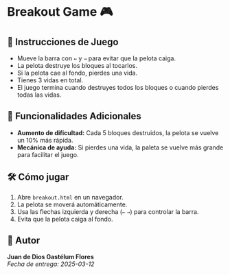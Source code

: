 # Breakout Game 🎮

## 📌 Instrucciones de Juego
- Mueve la barra con `←` y `→` para evitar que la pelota caiga.
- La pelota destruye los bloques al tocarlos.
- Si la pelota cae al fondo, pierdes una vida.
- Tienes 3 vidas en total.
- El juego termina cuando destruyes todos los bloques o cuando pierdes todas las vidas.

## 🚀 Funcionalidades Adicionales
- **Aumento de dificultad:** Cada 5 bloques destruidos, la pelota se vuelve un 10% más rápida.
- **Mecánica de ayuda:** Si pierdes una vida, la paleta se vuelve más grande para facilitar el juego.

## 🛠️ Cómo jugar
1. Abre `breakout.html` en un navegador.
2. La pelota se moverá automáticamente.
3. Usa las flechas izquierda y derecha (`←` `→`) para controlar la barra.
4. Evita que la pelota caiga al fondo.

## 📌 Autor
**Juan de Dios Gastélum Flores**  
*Fecha de entrega: 2025-03-12*